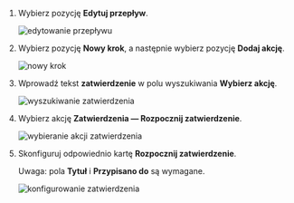 1. Wybierz pozycję **Edytuj przepływ**.
   
    ![edytowanie przepływu](includes/media/modern-approvals/edit-flow.png)
2. Wybierz pozycję **Nowy krok**, a następnie wybierz pozycję **Dodaj akcję**.
   
    ![nowy krok](includes/media/modern-approvals/select-sharepoint-add-action.png)
3. Wprowadź tekst **zatwierdzenie** w polu wyszukiwania **Wybierz akcję**.
   
    ![wyszukiwanie zatwierdzenia](includes/media/modern-approvals/search-approvals.png)
4. Wybierz akcję **Zatwierdzenia — Rozpocznij zatwierdzenie**.
   
    ![wybieranie akcji zatwierdzenia](includes/media/modern-approvals/select-approvals.png)
5. Skonfiguruj odpowiednio kartę **Rozpocznij zatwierdzenie**.
   
     Uwaga: pola **Tytuł** i **Przypisano do** są wymagane.
   
    ![konfigurowanie zatwierdzenia](includes/media/modern-approvals/provide-approval-config-info.png)

